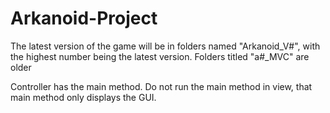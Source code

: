 # Arkanoid-Project
The latest version of the game will be in folders named "Arkanoid_V#", with the highest number being the latest version. 
Folders titled "a#_MVC" are older

Controller has the main method. Do not run the main method in view, that main method only displays the GUI. 
